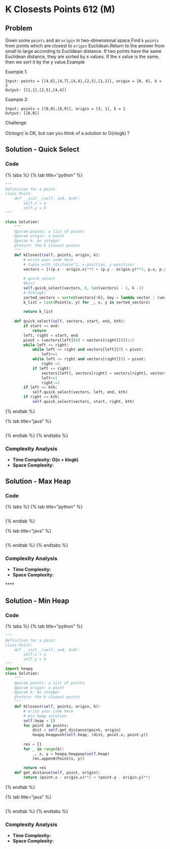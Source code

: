 # K Closests Points 612 \(M\)

## Problem

Given some `points` and an `origin` in two-dimensional space,Find `k` `points` from points which are closest to `origin` Euclidean.Return to the answer from small to large according to Euclidean distance. If two points have the same Euclidean distance, they are sorted by x values. If the x value is the same, then we sort it by the y value.Example

Example 1:

```text
Input: points = [[4,6],[4,7],[4,4],[2,5],[1,1]], origin = [0, 0], k = 3 
Output: [[1,1],[2,5],[4,4]]
```

Example 2:

```text
Input: points = [[0,0],[0,9]], origin = [3, 1], k = 1
Output: [[0,0]]
```

Challenge

O\(nlogn\) is OK, but can you think of a solution to O\(nlogk\)？

## Solution - Quick Select

### Code

{% tabs %}
{% tab title="python" %}
```python
"""
Definition for a point.
class Point:
    def __init__(self, a=0, b=0):
        self.x = a
        self.y = b
"""

class Solution:
    """
    @param points: a list of points
    @param origin: a point
    @param k: An integer
    @return: the k closest points
    """
    def kClosest(self, points, origin, k):
        # write your code here
        # tuple with (distance^2, x-position, y-position)
        vectors = [((p.x - origin.x)**2 + (p.y - origin.y)**2, p.x, p.y) for p in points]
         
        # quick select
        #O(n)
        self.quick_select(vectors, 0, len(vectors) - 1, k -1)
        # O(klogk)
        sorted_vectors = sorted(vectors[:k], key = lambda vector : (vector[0], vector[1], vector[2]))
        k_list = list(Point(x, y) for _, x, y in sorted_vectors)
        
        return k_list
    
    def quick_select(self, vectors, start, end, kth):
        if start == end:
            return
        left, right = start, end
        pivot = (vectors[left][0] + vectors[right][0])//2
        while left <= right:
            while left <= right and vectors[left][0] < pivot:
                left+=1
            while left <= right and vectors[right][0] > pivot:
                right-=1
            if left <= right:
                vectors[left], vectors[right] = vectors[right], vectors[left]
                left+=1
                right-=1
        if left <= kth:
            self.quick_select(vectors, left, end, kth)
        if right >= kth:
            self.quick_select(vectors, start, right, kth)
```
{% endtab %}

{% tab title="java" %}
```

```
{% endtab %}
{% endtabs %}

### Complexity Analysis

* **Time Complexity: O\(n + klogk\)**
* **Space Complexity:**

## Solution - Max Heap

### Code

{% tabs %}
{% tab title="python" %}
```python

```
{% endtab %}

{% tab title="java" %}
```

```
{% endtab %}
{% endtabs %}

### Complexity Analysis

* **Time Complexity:**
* **Space Complexity:**

\*\*\*\*

## Solution - Min Heap

### Code

{% tabs %}
{% tab title="python" %}
```python
"""
Definition for a point.
class Point:
    def __init__(self, a=0, b=0):
        self.x = a
        self.y = b
"""
import heapq
class Solution:
    """
    @param points: a list of points
    @param origin: a point
    @param k: An integer
    @return: the k closest points
    """
    def kClosest(self, points, origin, k):
        # write your code here
        # min heap solution
        self.heap = []
        for point in points:
            dist = self.get_distance(point, origin)
            heapq.heappush(self.heap, (dist, point.x, point.y))
        
        res = []
        for _ in range(k):
            _, x, y = heapq.heappop(self.heap)
            res.append(Point(x, y))
        
        return res
    def get_distance(self, point, origin):
        return (point.x - origin.x)**2 + (point.y - origin.y)**2
```
{% endtab %}

{% tab title="java" %}
```

```
{% endtab %}
{% endtabs %}

### Complexity Analysis

* **Time Complexity:**
* **Space Complexity:**

